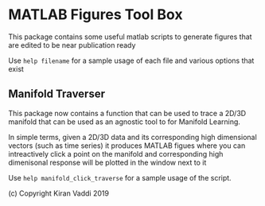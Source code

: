 MATLAB Figures Tool Box
==================================
This package contains some useful matlab scripts to generate figures that are edited to be near publication ready

Use `help filename` for a sample usage of each file and various options that exist

Manifold Traverser
------------------
This package now contains a function that can be used to trace a 2D/3D manifold that can be used as an agnostic tool to for Manifold Learning.

In simple terms, given a 2D/3D data and its corresponding high dimensional vectors (such as time series) it produces MATLAB figues where you can intreactively click a point on the manifold and corresponding high dimenisonal response will be plotted in the window next to it

Use `help manifold_click_traverse` for a sample usage of the script.

(c) Copyright Kiran Vaddi 2019
